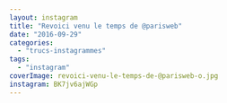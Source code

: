 ```yaml
---
layout: instagram
title: "Revoici venu le temps de @parisweb"
date: "2016-09-29"
categories: 
  - "trucs-instagrammes"
tags: 
  - "instagram"
coverImage: revoici-venu-le-temps-de-@parisweb-o.jpg
instagram: BK7jv6ajWGp
---
```

